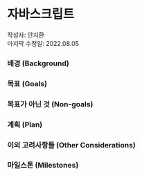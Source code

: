 # 자바스크립트

작성자: 안지환  
마지막 수정일: 2022.08.05

### 배경 (Background)


### 목표 (Goals)


### 목표가 아닌 것 (Non-goals)


### 계획 (Plan)


### 이외 고려사항들 (Other Considerations)


### 마일스톤 (Milestones)



